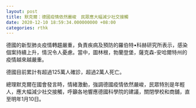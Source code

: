 ```yaml
---
layout: post
title: 默克爾：德國疫情依然嚴峻　民眾應大幅減少社交接觸
date: 2020-12-10 18:59:34.000000000 +08:00
categories: rthk
---
```


德國的新型肺炎疫情轉趨嚴重，負責疾病及預防的羅伯特•科赫研究所表示，感染個案持續上升，情況令人憂慮。當中，圖林根，勃蘭登堡，薩克森-安哈爾特州的疫情越來越嚴重。

德國目前累計有超過125萬人確診，超過2萬人死亡。

總理默克爾在國會發言時，情緒激動，強調德國疫情依然嚴峻，民眾特別是年輕人，應大幅減少社交接觸，呼籲各地響應德國科學院的建議，關閉學校和商舖，直至明年1月10日。
